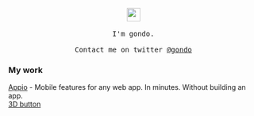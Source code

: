 <p align="center">
  <!--<img src="https://user-images.githubusercontent.com/5679180/79618120-0daffb80-80be-11ea-819e-d2b0fa904d07.gif" width="27px">-->
  <img src="https://github.githubassets.com/assets/mona-loading-default-c3c7aad1282f.gif" width="27px">
  <br><br>
  <samp>
    I'm gondo.
    <br><br>
    Contact me on twitter <a href="https://twitter.com/gondo">@gondo</a>
  </samp>
</p>


### My work

[Appio](https://appio.so) - Mobile features for any web app. In minutes. Without building an app.
<br>
[3D button](https://github.com/gondo/button)
<br>

